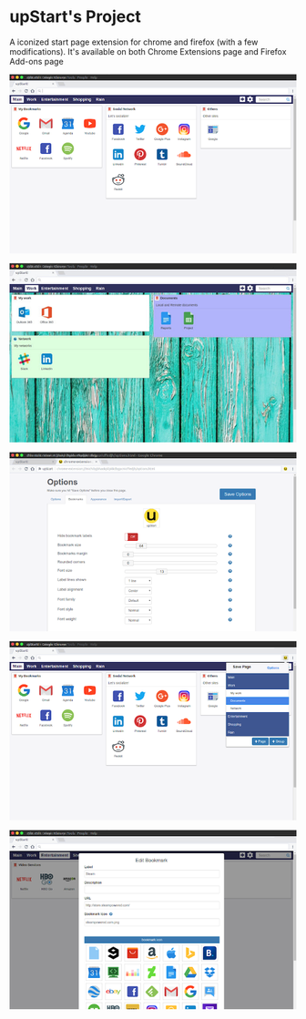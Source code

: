 # upStart's Project
A iconized start page extension for chrome and firefox (with a few modifications).
It's available on both Chrome Extensions page and Firefox Add-ons page

![Upstart Screenshot 1](readme_images/upstart0.png?raw=true "Upstart Screenshot")

![Upstart Screenshot 1](readme_images/upstart1.jpg?raw=true "Upstart Screenshot 1")

![Upstart Screenshot 1](readme_images/upstart2.png?raw=true "Upstart Screenshot 2")

![Upstart Screenshot 1](readme_images/upstart3.png?raw=true "Upstart Screenshot 3")

![Upstart Screenshot 1](readme_images/upstart4.png?raw=true "Upstart Screenshot 4")
